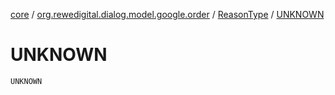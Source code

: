 [core](../../index.md) / [org.rewedigital.dialog.model.google.order](../index.md) / [ReasonType](index.md) / [UNKNOWN](./-u-n-k-n-o-w-n.md)

# UNKNOWN

`UNKNOWN`
